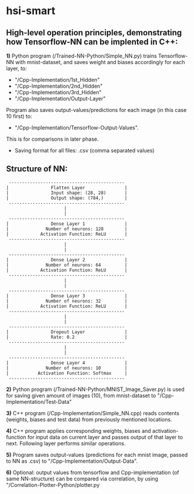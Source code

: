# hsi-smart



## High-level operation principles, demonstrating how Tensorflow-NN can be implented in C++:

**1)** Python program (/Trained-NN-Python/Simple_NN.py) trains Tensorflow-NN with mnist-dataset, and saves weight and biases accordingly for each layer, to:
- "/Cpp-Implementation/1st_Hidden"
- "/Cpp-Implementation/2nd_Hidden"
- "/Cpp-Implementation/3rd_Hidden"
- "/Cpp-Implementation/Output-Layer"

Program also saves output-values/predictions for each image (in this case 10 first) to:
- "/Cpp-Implementation/Tensorflow-Output-Values".

This is for comparisons in later phase.

- Saving format for all files: .csv (comma separated values)

## Structure of NN:

     --------------------------------------------
    |                Flatten Layer               |
    |                Input shape: (28, 28)       |
    |                Output shape: (784,)        |
     --------------------------------------------
                          |
                          |
     --------------------------------------------
    |                Dense Layer 1               |
    |              Number of neurons: 128        |
    |            Activation Function: ReLU       |
     --------------------------------------------
                          |
                          |
     --------------------------------------------
    |                Dense Layer 2               |
    |              Number of neurons: 64         |
    |            Activation Function: ReLU       |
     --------------------------------------------
                          |
                          |
     --------------------------------------------
    |                Dense Layer 3               |
    |              Number of neurons: 32         |
    |            Activation Function: ReLU       |
     --------------------------------------------
                          |
                          |
     --------------------------------------------
    |                Dropout Layer               |
    |                Rate: 0.2                   |
     --------------------------------------------
                          |
                          |
     --------------------------------------------
    |                Dense Layer 4               |
    |              Number of neurons: 10         |
    |           Activation Function: Softmax     |
     --------------------------------------------

**2)** Python program (/Trained-NN-Python/MNIST_Image_Saver.py) is used for saving given amount of images (10), from mnist-dataset to
"/Cpp-Implementation/Test-Data"

**3)** C++ program (/Cpp-Implementation/Simple_NN.cpp) reads contents (weights, biases and test data) from previously mentioned locations.

**4)** C++ program applies corresponding weights, biases and activation-function for input data on current layer and passes output of
that layer to next. Following layer performs similar operations.

**5)** Program saves output-values (predictions for each mnist image, passed to NN as .csv) to "/Cpp-Implementation/Output-Data".

**6)** Optional: output values from tensorflow and Cpp-implementation (of same NN-structure) can be compared via correlation, by using
"/Correlation-Plotter-Python/plotter.py 
